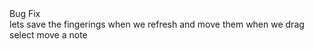<div class="tag-center">
    <span class="tag bug">Bug Fix</span>
</div>
lets save the fingerings when we refresh and move them when we drag select move a note